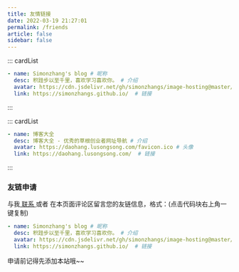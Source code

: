 ```yaml
---
title: 友情链接
date: 2022-03-19 21:27:01
permalink: /friends
article: false
sidebar: false
---
```


<!--
普通卡片列表容器，可用于友情链接、项目推荐、古诗词展示等。
cardList 后面可跟随一个数字表示每行最多显示多少个，选值范围1~4，默认3。在小屏时会根据屏幕宽度减少每行显示数量。
-->
::: cardList
```yaml
- name: Simonzhang's blog # 昵称
  desc: 积跬步以至千里，喜欢学习喜欢你。 # 介绍
  avatar: https://cdn.jsdelivr.net/gh/simonzhangs/image-hosting@master/20220319/image.4x708q9wzse0.webp # 头像
  link: https://simonzhangs.github.io/  # 链接
```
:::

::: cardList
```yaml
- name: 博客大全
  desc: 博客大全 - 优秀的草根创业者网址导航 # 介绍
  avatar: https://daohang.lusongsong.com/favicon.ico # 头像
  link: https://daohang.lusongsong.com/  # 链接
```
:::

### 友链申请

与我[ 联系 ](/about/#联系)或者 在本页面评论区留言您的友链信息，格式：(点击代码块右上角一键复制)


```yaml
- name: Simonzhang's blog # 昵称
  desc: 积跬步以至千里，喜欢学习喜欢你。 # 介绍
  avatar: https://cdn.jsdelivr.net/gh/simonzhangs/image-hosting@master/20220319/image.4x708q9wzse0.webp # 头像
  link: https://simonzhangs.github.io/  # 链接
```

申请前记得先添加本站哦~~